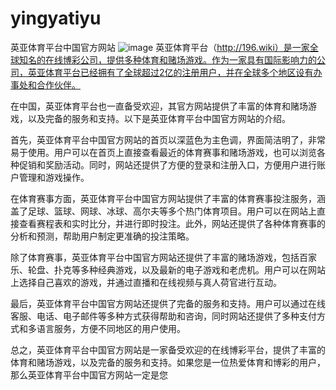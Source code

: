 # yingyatiyu
英亚体育平台中国官方网站
![image](https://user-images.githubusercontent.com/132263395/235820636-92fb73e1-8a04-42e4-9523-9a84a40af503.png)
英亚体育平台（http://196.wiki）是一家全球知名的在线博彩公司，提供多种体育和赌场游戏。作为一家具有国际影响力的公司，英亚体育平台已经拥有了全球超过2亿的注册用户，并在全球多个地区设有办事处和合作伙伴。

在中国，英亚体育平台也一直备受欢迎，其官方网站提供了丰富的体育和赌场游戏，以及完备的服务和支持。以下是英亚体育平台中国官方网站的介绍。

首先，英亚体育平台中国官方网站的首页以深蓝色为主色调，界面简洁明了，非常易于使用。用户可以在首页上直接查看最近的体育赛事和赌场游戏，也可以浏览各种促销和奖励活动。同时，网站还提供了方便的登录和注册入口，方便用户进行账户管理和游戏操作。

在体育赛事方面，英亚体育平台中国官方网站提供了丰富的体育赛事投注服务，涵盖了足球、篮球、网球、冰球、高尔夫等多个热门体育项目。用户可以在网站上直接查看赛程表和实时比分，并进行即时投注。此外，网站还提供了各种体育赛事的分析和预测，帮助用户制定更准确的投注策略。

除了体育赛事，英亚体育平台中国官方网站还提供了丰富的赌场游戏，包括百家乐、轮盘、扑克等多种经典游戏，以及最新的电子游戏和老虎机。用户可以在网站上选择自己喜欢的游戏，并通过直播和在线视频与真人荷官进行互动。

最后，英亚体育平台中国官方网站还提供了完备的服务和支持。用户可以通过在线客服、电话、电子邮件等多种方式获得帮助和咨询，同时网站还提供了多种支付方式和多语言服务，方便不同地区的用户使用。

总之，英亚体育平台中国官方网站是一家备受欢迎的在线博彩平台，提供了丰富的体育和赌场游戏，以及完备的服务和支持。如果您是一位热爱体育和博彩的用户，那么英亚体育平台中国官方网站一定是您

